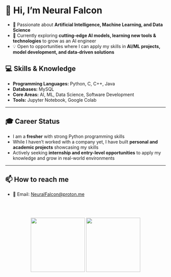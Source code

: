 <!---
- 👋 Hi, I’m @NeuralFalconYT
- 👀 I’m interested in ...
- 🌱 I’m currently learning ...
- 💞️ I’m looking to collaborate on ...
- 📫 How to reach me ...
- 😄 Pronouns: ...
- ⚡ Fun fact: ...


NeuralFalconYT/NeuralFalconYT is a ✨ special ✨ repository because its `README.md` (this file) appears on your GitHub profile.
You can click the Preview link to take a look at your changes.
--->
# 👋 Hi, I’m Neural Falcon  

- 👀 Passionate about **Artificial Intelligence, Machine Learning, and Data Science**  
- 🌱 Currently exploring **cutting-edge AI models, learning new tools & technologies** to grow as an AI engineer  
- 💡 Open to opportunities where I can apply my skills in **AI/ML projects, model development, and data-driven solutions**  

## 💻 Skills & Knowledge  

- **Programming Languages:** Python, C, C++, Java  
- **Databases:** MySQL  
- **Core Areas:** AI, ML, Data Science, Software Development  
- **Tools:** Jupyter Notebook, Google Colab  


---

## 🎓 Career Status  

- I am a **fresher** with strong Python programming skills   
- While I haven’t worked with a company yet, I have built **personal and academic projects** showcasing my skills  
- Actively seeking **internship and entry-level opportunities** to apply my knowledge and grow in real-world environments  

---


## 📫 How to reach me  

- 📧 Email: [NeuralFalcon@proton.me](mailto:NeuralFalcon@proton.me)  


<br>
<br>
<br>
<div align="center">
<span>  </span>
<img height="170px" src="https://github-readme-stats.vercel.app/api?username=NeuralFalconYT&theme=react" /><span>  </span><img height="170px" src="https://github-readme-stats.vercel.app/api/top-langs/?username=NeuralFalconYT&layout=compact&langs_count=10&theme=react" />
<span>  </span>
</div>

